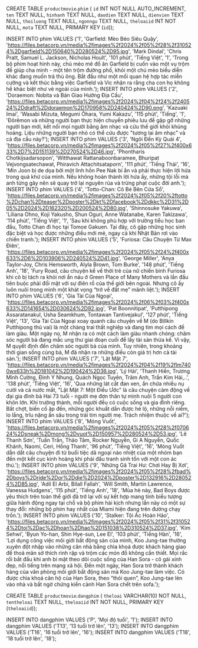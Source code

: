 CREATE TABLE `productmovie`.`phim` (
  `id` INT NOT NULL AUTO_INCREMENT,
  `ten` TEXT NULL,
  `hinhanh` TEXT NULL,
  `daodien` TEXT NULL,
  `dienvien` TEXT NULL,
  `thoiluong` TEXT NULL,
  `ngonngu` TEXT NULL,
  `theloaiid` INT NOT NULL,
  `mota` TEXT NULL,
  PRIMARY KEY (`id`));
  
INSERT INTO phim VALUES ('1', 'Garfield: Mèo Béo Siêu Quậy', 'https://files.betacorp.vn/media%2fimages%2f2024%2f05%2f28%2f310524%2Dgarfield%2D150640%2D280524%2D95.jpg', 'Mark Dindal', 'Chris Pratt, Samuel L. Jackson, Nicholas Hoult', '101 phút', 'Tiếng Việt', '1', 'Trong bộ phim hoạt hình này, chú mèo mê đồ ăn Garfield bị cuốn vào một vụ trộm để giúp cha mình - một tên trộm đường phố, khỏi một chú mèo biểu diễn khác đang muốn trả thù ông. Bắt đầu như một mối quan hệ hợp tác miễn cưỡng và kết thúc bằng việc Garfield và Vic nhận ra rằng cha con họ không hề khác biệt như vẻ ngoài của mình.');
INSERT INTO phim VALUES ('2', 'Doraemon: Nobita và Bản Giao Hưởng Địa Cầu', 'https://files.betacorp.vn/media%2fimages%2f2024%2f04%2f24%2f240524%2Ddraft%2Ddoraemon%2D170958%2D240424%2D90.png', 'Kazuaki Imai', 'Wasabi Mizuta, Megumi Ôhara, Yumi Kakazu', '115 phút', 'Tiếng', '1', 'Đôrêmon và những người bạn thực hiện chuyến phiêu lưu để gặp gỡ những người bạn mới, kết nối mọi người bằng âm nhạc và cứu thế giới khỏi khủng hoảng. Liệu những người bạn nhỏ có thể cứu được "tương lai âm nhạc" và cả địa cầu này?');
INSERT INTO phim VALUES ('3', 'Ngôi Đền Kỳ Quái 4', 'https://files.betacorp.vn/media%2fimages%2f2024%2f05%2f27%2f400x633%2D7%2D151139%2D270524%2D46.jpg', 'Phontharis Chotkijsadarsopon', 'Witthawat Rattanaboonbaramee, Bhuripat Vejvongsatechawat, Phiravich Attachitsataporn', '111 phút', 'Tiếng Thái', '16', 'Min Joon bị de dọa bởi một linh hồn Pee Nak bí ẩn và phải thực hiện lời hứa trong quá khứ của mình. Nếu không hoàn thành lời hứa ấy, những tội lỗi mà anh từng gây nên sẽ quay trở lại nguyên rủa và trừng phạt cuộc đời anh.');
INSERT INTO phim VALUES ('4', 'Totto-Chan: Cô Bé Bên Cửa Sổ', 'https://files.betacorp.vn/media%2fimages%2f2024%2f05%2f20%2ftotto%2Dchan%2Dteaser%2Dposter%2Dkt%2Dfacebook%2Ddkkc%2D31%2D05%2D2024%2D162320%2D200524%2D80.jpg', 'Shinnosuke Yakuwa', 'Liliana Ohno, Koji Yakusho, Shun Oguri, Anne Watanabe, Karen Takizawa', '114 phút', 'Tiếng Việt', '1', 'Sau khi không phù hợp với trường tiểu học ban đầu, Totto Chan đi học tại Tomoe Gakuen. Tại đây, cô gặp những học sinh đặc biệt và học được những điều mới mẻ, ngay cả khi Nhật Bản rơi vào chiến tranh.');
INSERT INTO phim VALUES ('5', 'Furiosa: Câu Chuyện Từ Max Điên', 'https://files.betacorp.vn/media%2fimages%2f2024%2f05%2f24%2f400x633%2D6%2D103906%2D240524%2D41.jpg', 'George Miller', 'Anya Taylor-Joy, Chris Hemsworth, Alyla Brown, Tom Burke', '148 phút', 'Tiếng Anh', '18', 'Fury Road, câu chuyện kể về thời trẻ của nữ chiến binh Furiosa khi cô bị tách ra khỏi nơi ẩn náu ở Green Place of Many Mothers và lần đầu tiên buộc phải đối mặt với sự điên rồ của thế giới bên ngoài. Nhưng cô ấy luôn nuôi trong mình một khát vọng “trở về đất mẹ” mãnh liệt.');
INSERT INTO phim VALUES ('6', 'Gia Tài Của Ngoại', 'https://files.betacorp.vn/media%2fimages%2f2024%2f06%2f03%2f400x633%2D141654%2D030624%2D92.jpg', 'Pat Boonnitipat', 'Putthipong Assaratanakul, Usha Seamkhum, Tontawan Tantivejakul', '127 phút', 'Tiếng Việt', '13', 'Gia Tài Của Ngoại xoay quanh câu chuyện về M (do Billkin Putthipong thủ vai) là một chàng trai thất nghiệp và đang tìm mọi cách để làm giàu. Một ngày nọ, M nhận ra có một cách làm giàu nhanh chóng: chăm sóc người bà đang mắc ung thư giai đoạn cuối để lấy tài sản thừa kế. Vì vậy, M quyết định đến chăm sóc người bà của mình. Tuy nhiên, trong khoảng thời gian sống cùng bà, M đã nhận ra những điều còn giá trị hơn cả tài sản.');
INSERT INTO phim VALUES ('7', 'Lật Mặt 7', 'https://files.betacorp.vn/media%2fimages%2f2024%2f04%2f19%2flm7400wx633h%2D181042%2D190424%2D36.jpg', 'Lý Hải', 'Thanh Hiền, Trương Minh Cường, Đinh Y Nhung, Quách Ngọc Tuyên, Trâm Anh, Trần Kim Hải,..', '138 phút', 'Tiếng Việt', '16', 'Qua những lát cắt đan xen, ẩn chứa nhiều nụ cười và cả nước mắt, "Lật Mặt 7: Một Điều Ước" là câu chuyện cảm động về đại gia đình bà Hai 73 tuổi - người mẹ đơn thân tự mình nuôi 5 người con khôn lớn. Khi trưởng thành, mỗi người đều có cuộc sống và gia đình riêng. Bất chợt, biến cố ập đến, những góc khuất dần được hé lộ, những nỗi niềm, lo lắng, trĩu nặng ẩn sâu trong trái tim người mẹ. Trách nhiệm thuộc về ai?');
INSERT INTO phim VALUES ('8', 'Móng Vuốt', 'https://files.betacorp.vn/media%2fimages%2f2024%2f05%2f28%2f070624%2Dsneak%2Dmong%2Dvuot%2D150957%2D280524%2D53.jpg', 'Lê Thanh Sơn', 'Tuấn Trần, Thảo Tâm, Rocker Nguyễn, Gi A Nguyễn, Quốc Khánh, Naomi, Ceri, Hồng Thanh', '96 phút', 'Tiếng Việt', '16', 'Móng Vuốt dẫn dắt câu chuyện đi từ buổi tiệc dã ngoại náo nhiệt của một nhóm bạn đến một kết cục kinh hoàng khi phải đấu tranh sinh tồn với một con ác thú.');
INSERT INTO phim VALUES ('9', 'Những Gã Trai Hư: Chơi Hay Bị Xơi', 'https://files.betacorp.vn/media%2fimages%2f2024%2f05%2f28%2fbad%2Dboys%2Dride%2Dor%2Ddie%2D2024%2Dposter%2D132916%2D280524%2D85.jpg', 'Adil El Arbi, Bilall Fallah', 'Will Smith, Martin Lawrence, Vanessa Hudgens', '115 phút', 'Tiếng Anh', '18', 'Mùa hè này, Bad Boys được yêu thích trên toàn thế giới đã trở lại với sự kết hợp mang tính biểu tượng giữa hành động ngay tại chỗ và bộ phim hài kịch nhưng lần này có một sự thay đổi: những bộ phim hay nhất của Miami hiện đang trên đường chạy trốn.');
INSERT INTO phim VALUES ('10', 'Stalker: Tội Ác Hoàn Hảo', 'https://files.betacorp.vn/media%2fimages%2f2024%2f05%2f31%2f310524%2Dtoi%2Dac%2Dhoan%2Dhao%2D151038%2D310524%2D37.jpg', 'Kim Sehwi', 'Byun Yo-han, Shin Hye-sun, Lee El', '103 phút', 'Tiếng Hàn', '16', 'Lợi dụng công việc môi giới bất động sản của mình, Koo Jung-tae thường xuyên đột nhập vào những căn nhà bằng chìa khoá được khách hàng giao để thoả mãn sở thích rình rập và trộm các món đồ không cần thiết. Mọi rắc rối bắt đầu khi anh bí mật theo dõi cuộc sống của Han Sora - cô gái xinh đẹp, nổi tiếng trên mạng xã hội. Đến một ngày, Han Sora trở thành khách hàng của văn phòng môi giới bất động sản mà Koo Jung-tae làm việc. Có được chìa khoá căn hộ của Han Sora, theo “thói quen”, Koo Jung-tae lẻn vào nhà và bất ngờ chứng kiến cảnh Han Sora chết trên sofa.');

CREATE TABLE `productmovie`.`dangphim` (
  `theloai` VARCHAR(10) NOT NULL,
  `tentheloai` TEXT NULL,
  `theloaiid` INT NOT NULL,
  PRIMARY KEY (`theloaiid`));

INSERT INTO dangphim VALUES ('P', 'Mọi độ tuổi', '1');
INSERT INTO dangphim VALUES ('T13', '13 tuổi trở lên', '13');
INSERT INTO dangphim VALUES ('T16', '16 tuổi trở lên', '16');
INSERT INTO dangphim VALUES ('T18', '18 tuổi trở lên', '18');
